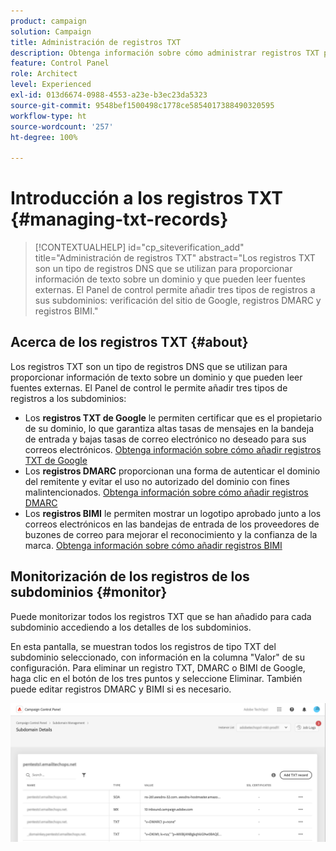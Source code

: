 ```yaml
---
product: campaign
solution: Campaign
title: Administración de registros TXT
description: Obtenga información sobre cómo administrar registros TXT para la verificación de la propiedad del dominio.
feature: Control Panel
role: Architect
level: Experienced
exl-id: 013d6674-0988-4553-a23e-b3ec23da5323
source-git-commit: 9548bef1500498c1778ce5854017388490320595
workflow-type: ht
source-wordcount: '257'
ht-degree: 100%

---
```


# Introducción a los registros TXT {#managing-txt-records}

>[!CONTEXTUALHELP]
>id="cp_siteverification_add"
>title="Administración de registros TXT"
>abstract="Los registros TXT son un tipo de registros DNS que se utilizan para proporcionar información de texto sobre un dominio y que pueden leer fuentes externas. El Panel de control permite añadir tres tipos de registros a sus subdominios: verificación del sitio de Google, registros DMARC y registros BIMI."

## Acerca de los registros TXT {#about}

Los registros TXT son un tipo de registros DNS que se utilizan para proporcionar información de texto sobre un dominio y que pueden leer fuentes externas. El Panel de control le permite añadir tres tipos de registros a los subdominios:

* Los **registros TXT de Google** le permiten certificar que es el propietario de su dominio, lo que garantiza altas tasas de mensajes en la bandeja de entrada y bajas tasas de correo electrónico no deseado para sus correos electrónicos. [Obtenga información sobre cómo añadir registros TXT de Google](managing-txt-records.md)
* Los **registros DMARC** proporcionan una forma de autenticar el dominio del remitente y evitar el uso no autorizado del dominio con fines malintencionados. [Obtenga información sobre cómo añadir registros DMARC](dmarc.md)
* Los **registros BIMI** le permiten mostrar un logotipo aprobado junto a los correos electrónicos en las bandejas de entrada de los proveedores de buzones de correo para mejorar el reconocimiento y la confianza de la marca. [Obtenga información sobre cómo añadir registros BIMI](bimi.md)

## Monitorización de los registros de los subdominios {#monitor}

Puede monitorizar todos los registros TXT que se han añadido para cada subdominio accediendo a los detalles de los subdominios.

En esta pantalla, se muestran todos los registros de tipo TXT del subdominio seleccionado, con información en la columna &quot;Valor&quot; de su configuración. Para eliminar un registro TXT, DMARC o BIMI de Google, haga clic en el botón de los tres puntos y seleccione Eliminar. También puede editar registros DMARC y BIMI si es necesario.

![](assets/txt-records.png)
